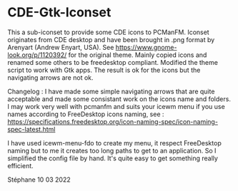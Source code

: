 # CDE-Gtk-Iconset
This a sub-iconset to provide some CDE icons to PCManFM. Iconset originates from CDE desktop and have been brought  in .png format by Arenyart (Andrew Enyart, USA). See https://www.gnome-look.org/p/1120392/ for the original theme. Mainly copied icons and renamed some others to be freedesktop compliant. Modified the theme script to work with Gtk apps. The result is ok for the icons but the navigating arrows are not ok.

Changelog :
I have made some simple navigating arrows that are quite acceptable and made some consistant work on the icons name and folders. 
I may work very well with pcmanfm and suits your icewm menu if you use names according to FreeDesktop icons naming,
see : https://specifications.freedesktop.org/icon-naming-spec/icon-naming-spec-latest.html

I have used icewm-menu-fdo to create my menu, it respect FreeDesktop naming but to me it creates too long paths to get to an application.
So I simplified the config file by hand. It's quite easy to get something really efficient.

Stéphane
10 03 2022
